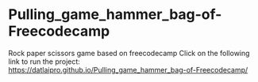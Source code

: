 # Pulling_game_hammer_bag-of-Freecodecamp
Rock paper scissors game based on freecodecamp
Click on the following link to run the project: https://datlaipro.github.io/Pulling_game_hammer_bag-of-Freecodecamp/
